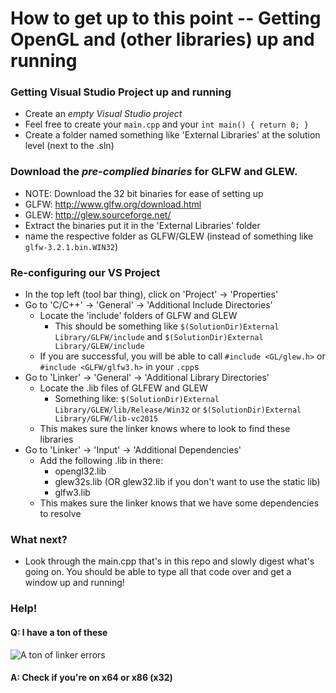 # How to get up to this point -- Getting OpenGL and (other libraries) up and running

### Getting Visual Studio Project up and running
 - Create an _empty Visual Studio project_
 - Feel free to create your `main.cpp` and your `int main() { return 0; }`
 - Create a folder named something like 'External Libraries' at the solution level (next to the .sln)

### Download the _*pre-complied binaries*_ for GLFW and GLEW.
 - NOTE: Download the 32 bit binaries for ease of setting up
 - GLFW: http://www.glfw.org/download.html
 - GLEW: http://glew.sourceforge.net/
 - Extract the binaries put it in the 'External Libraries' folder
 - name the respective folder as GLFW/GLEW (instead of something like `glfw-3.2.1.bin.WIN32`)

### Re-configuring our VS Project
 - In the top left (tool bar thing), click on 'Project' -> 'Properties'
 - Go to 'C/C++' -> 'General' -> 'Additional Include Directories'
   - Locate the 'include' folders of GLFW and GLEW
      - This should be something like `$(SolutionDir)External Library/GLFW/include` and `$(SolutionDir)External Library/GLEW/include`
   - If you are successful, you will be able to call `#include <GL/glew.h>` or `#include <GLFW/glfw3.h>` in your `.cpp`s
 - Go to 'Linker' -> 'General' -> 'Additional Library Directories'
   - Locate the .lib files of GLFEW and GLEW
      - Something like: `$(SolutionDir)External Library/GLEW/lib/Release/Win32` or `$(SolutionDir)External Library/GLFW/lib-vc2015`
   - This makes sure the linker knows where to look to find these libraries
 - Go to 'Linker' -> 'Input' -> 'Additional Dependencies'
   - Add the following .lib in there:
      - opengl32.lib
      - glew32s.lib (OR glew32.lib if you don't want to use the static lib)
      - glfw3.lib
   - This makes sure the linker knows that we have some dependencies to resolve
   
### What next?
 - Look through the main.cpp that's in this repo and slowly digest what's going on. You should be able to type all that code over and get a window up and running!
   
### Help!

#### Q: I have a ton of these
![A ton of linker errors](https://i.imgur.com/GfkUrjs.png)

#### A: Check if you're on x64 or x86 (x32)
